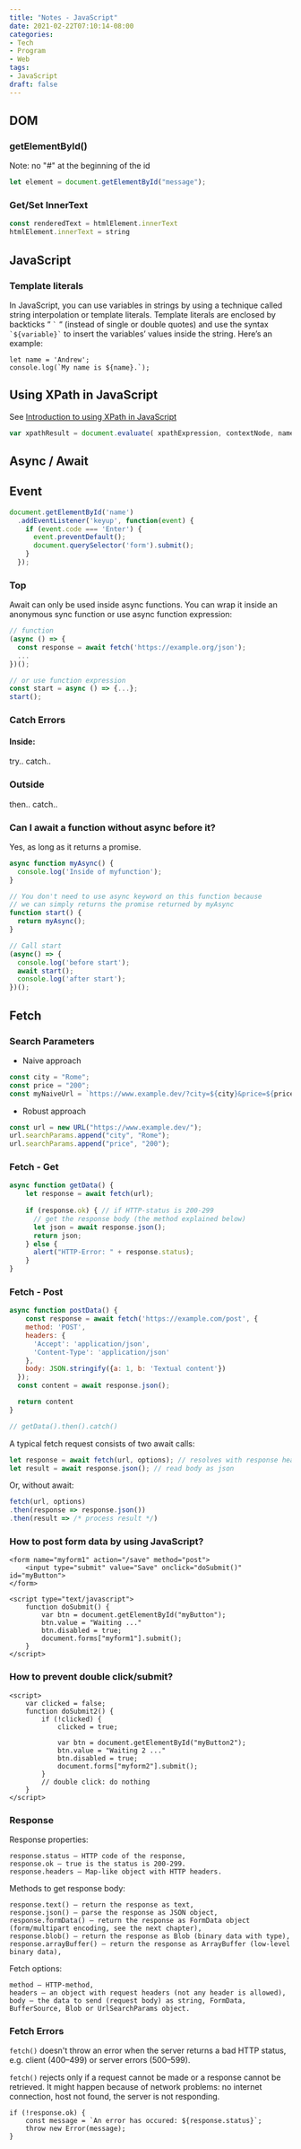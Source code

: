 ```yaml
---
title: "Notes - JavaScript"
date: 2021-02-22T07:10:14-08:00
categories:
- Tech
- Program
- Web
tags:
- JavaScript
draft: false
---
```


## DOM
### getElementById()
Note: no "#" at the beginning of the id
```javascript
let element = document.getElementById("message");
```

### Get/Set InnerText
```javascript
const renderedText = htmlElement.innerText
htmlElement.innerText = string
```

## JavaScript
### Template literals
In JavaScript, you can use variables in strings by using a technique called string interpolation or template literals. 
Template literals are enclosed by backticks “ ``` ` ``` “ (instead of single or double quotes) and use the syntax ``` `${variable}` ``` 
to insert the variables’ values inside the string. Here’s an example:

```
let name = 'Andrew';
console.log(`My name is ${name}.`);
```

## Using XPath in JavaScript
See [Introduction to using XPath in JavaScript](https://developer.mozilla.org/en-US/docs/Web/XPath/Introduction_to_using_XPath_in_JavaScript)
```javascript
var xpathResult = document.evaluate( xpathExpression, contextNode, namespaceResolver, resultType, result );
```

## Async / Await

## Event
```javascript
document.getElementById('name')
  .addEventListener('keyup', function(event) {
    if (event.code === 'Enter') {
      event.preventDefault();
      document.querySelector('form').submit();
    }
  });
```

### Top
Await can only be used inside async functions. 
You can wrap it inside an anonymous sync function or use async function expression:
```javascript
// function
(async () => {
  const response = await fetch('https://example.org/json');
  ...
})();

// or use function expression
const start = async () => {...};
start();
```

### Catch Errors
#### Inside:
try.. catch..

### Outside
then.. catch..

### Can I await a function without async before it?
Yes, as long as it returns a promise.
```javascript
async function myAsync() {
  console.log('Inside of myfunction');
}

// You don't need to use async keyword on this function because
// we can simply returns the promise returned by myAsync
function start() {
  return myAsync();
}

// Call start
(async() => {
  console.log('before start');
  await start();
  console.log('after start');
})();
```

## Fetch

### Search Parameters
* Naive approach
```javascript
const city = "Rome";
const price = "200";
const myNaiveUrl = `https://www.example.dev/?city=${city}&price=${price}`;
```
* Robust approach
```javascript
const url = new URL("https://www.example.dev/");
url.searchParams.append("city", "Rome");
url.searchParams.append("price", "200");
```

### Fetch - Get
```javascript
async function getData() {
    let response = await fetch(url);
    
    if (response.ok) { // if HTTP-status is 200-299
      // get the response body (the method explained below)
      let json = await response.json();
      return json;
    } else {
      alert("HTTP-Error: " + response.status);
    }
}
```

### Fetch - Post
```javascript
async function postData() {
    const response = await fetch('https://example.com/post', {
    method: 'POST',
    headers: {
      'Accept': 'application/json',
      'Content-Type': 'application/json'
    },
    body: JSON.stringify({a: 1, b: 'Textual content'})
  });
  const content = await response.json();

  return content
}

// getData().then().catch()
```

A typical fetch request consists of two await calls:
```javascript
let response = await fetch(url, options); // resolves with response headers
let result = await response.json(); // read body as json
```

Or, without await:
```javascript
fetch(url, options)
.then(response => response.json())
.then(result => /* process result */)
```

### How to post form data by using JavaScript?
```
<form name="myform1" action="/save" method="post">
    <input type="submit" value="Save" onclick="doSubmit()" id="myButton">
</form>

<script type="text/javascript">
    function doSubmit() {
        var btn = document.getElementById("myButton");
        btn.value = "Waiting ..."
        btn.disabled = true;
        document.forms["myform1"].submit();
    }
</script>
```

### How to prevent double click/submit?
```
<script>
    var clicked = false;
    function doSubmit2() {
        if (!clicked) {
            clicked = true;

            var btn = document.getElementById("myButton2");
            btn.value = "Waiting 2 ..."
            btn.disabled = true;
            document.forms["myform2"].submit();
        }
        // double click: do nothing
    }
</script>
```
### Response
Response properties:

    response.status – HTTP code of the response,
    response.ok – true is the status is 200-299.
    response.headers – Map-like object with HTTP headers.

Methods to get response body:

    response.text() – return the response as text,
    response.json() – parse the response as JSON object,
    response.formData() – return the response as FormData object (form/multipart encoding, see the next chapter),
    response.blob() – return the response as Blob (binary data with type),
    response.arrayBuffer() – return the response as ArrayBuffer (low-level binary data),

Fetch options:

    method – HTTP-method,
    headers – an object with request headers (not any header is allowed),
    body – the data to send (request body) as string, FormData, BufferSource, Blob or UrlSearchParams object.

### Fetch Errors
`fetch()` doesn't throw an error when the server returns a bad HTTP status, e.g. client (400–499) or server errors (500–599).

`fetch()` rejects only if a request cannot be made or a response cannot be retrieved. 
It might happen because of network problems: no internet connection, host not found, the server is not responding.
```
if (!response.ok) {
    const message = `An error has occured: ${response.status}`;
    throw new Error(message);
}
```
